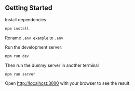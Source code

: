## Getting Started

Install dependencies

```bash
npm install
```

Rename `.env.example` to `.env`

Run the development server:

```bash
npm run dev
```

Then run the dummy server in another terminal

```bash
npm run server
```

Open [http://localhost:3000](http://localhost:3000) with your browser to see the result.
